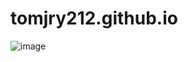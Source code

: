 # tomjry212.github.io
![image](https://user-images.githubusercontent.com/91789304/139248036-6504640f-99f5-49d6-b094-e6a8c7aa78e2.png)
